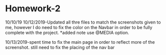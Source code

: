 # Homework-2
10/10/19
10/12/2019-Updated all thre files to match the screenshots given to me, however I do need to fix the color on the Navbar in order to be fully complete with the project. *added note use @MEDIA option.

10/13/2019-spent time to fix the main page in order to reflect more of the screenshot. still need to fix the placing of the nav bar
